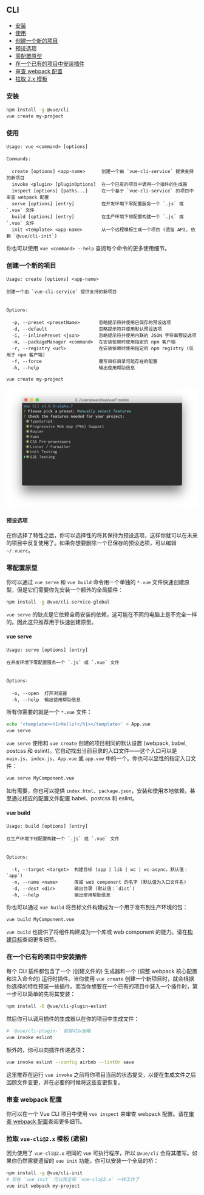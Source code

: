 ## CLI

- [安装](#安装)
- [使用](#使用)
- [创建一个新的项目](#创建一个新的项目)
- [预设选项](#预设选项)
- [零配置原型](#零配置原型)
- [在一个已有的项目中安装插件](#在一个已有的项目中安装插件)
- [审查 webpack 配置](#审查-webpack-配置)
- [拉取 2.x 模板](#拉取-vue-cli2x-模板-遗留)

### 安装

``` sh
npm install -g @vue/cli
vue create my-project
```

### 使用

```
Usage: vue <command> [options]

Commands:

  create [options] <app-name>      创建一个由 `vue-cli-service` 提供支持的新项目
  invoke <plugin> [pluginOptions]  在一个已有的项目中调用一个插件的生成器
  inspect [options] [paths...]     在一个基于 `vue-cli-service` 的项目中审查 webpack 配置
  serve [options] [entry]          在开发环境下零配置服务一个 `.js` 或 `.vue` 文件
  build [options] [entry]          在生产环境下领配置构建一个 `.js` 或 `.vue` 文件
  init <template> <app-name>       从一个远程模板生成一个项目 (遗留 API, 依赖 `@vue/cli-init`)
```

你也可以使用 `vue <command> --help` 查阅每个命令的更多使用细节。

### 创建一个新的项目

```
Usage: create [options] <app-name>

创建一个由 `vue-cli-service` 提供支持的新项目


Options:

  -p, --preset <presetName>       忽略提示符并使用已保存的预设选项
  -d, --default                   忽略提示符并使用默认预设选项
  -i, --inlinePreset <json>       忽略提示符并使用内联的 JSON 字符串预设选项
  -m, --packageManager <command>  在安装依赖时使用指定的 npm 客户端
  -r, --registry <url>            在安装依赖时使用指定的 npm registry (仅用于 npm 客户端)
  -f, --force                     覆写目标目录可能存在的配置
  -h, --help                      输出使用帮助信息
```

``` sh
vue create my-project
```

<p align="center">
  <img width="682px" src="https://raw.githubusercontent.com/vuejs/vue-cli/dev/docs/screenshot.png">
</p>

#### 预设选项

在你选择了特性之后，你可以选择性的将其保持为预设选项，这样你就可以在未来的项目中反复使用了。如果你想要删除一个已保存的预设选项，可以编辑 `~/.vuerc`。

### 零配置原型

你可以通过 `vue serve` 和 `vue build` 命令用一个单独的 `*.vue` 文件快速创建原型，但是它们需要你先安装一个额外的全局插件：

``` sh
npm install -g @vue/cli-service-global
```

`vue serve` 的缺点是它依赖全局安装的依赖，这可能在不同的电脑上是不完全一样的。因此这只推荐用于快速创建原型。

#### vue serve

```
Usage: serve [options] [entry]

在开发环境下零配置服务一个 `.js` 或 `.vue` 文件


Options:

  -o, --open  打开浏览器
  -h, --help  输出使用帮助信息
```

所有你需要的就是一个 `*.vue` 文件：

``` sh
echo '<template><h1>Hello!</h1></template>' > App.vue
vue serve
```

`vue serve` 使用和 `vue create` 创建的项目相同的默认设置 (webpack, babel, postcss 和 eslint)。它自动找出当前目录的入口文件——这个入口可以是 `main.js`、`index.js`、`App.vue` 或 `app.vue` 中的一个。你也可以显性的指定入口文件：

``` sh
vue serve MyComponent.vue
```

如有需要，你也可以提供 `index.html`、`package.json`，安装和使用本地依赖，甚至通过相应的配置文件配置 babel、postcss 和 eslint。

#### vue build

```
Usage: build [options] [entry]

在生产环境下领配置构建一个 `.js` 或 `.vue` 文件


Options:

  -t, --target <target>  构建目标 (app | lib | wc | wc-async，默认值：`app`)
  -n, --name <name>      库或 web component 的名字 (默认值为入口文件名)
  -d, --dest <dir>       输出目录 (默认值：`dist`)
  -h, --help             输出使用帮助信息
```

你也可以通过 `vue build` 将目标文件构建成为一个用于发布到生产环境的包：

``` sh
vue build MyComponent.vue
```

`vue build` 也提供了将组件构建成为一个库或 web component 的能力。请在[构建目标](./build-targets.md)查阅更多细节。

### 在一个已有的项目中安装插件

每个 CLI 插件都包含了一个 (创建文件的) 生成器和一个 (调整 webpack 核心配置和注入命令的) 运行时插件。当你使用 `vue create` 创建一个新项目时，就会根据你选择的特性预装一些插件。而当你想要在一个已有的项目中装入一个插件时，第一步可以简单的先将其安装：

``` sh
npm install -D @vue/cli-plugin-eslint
```

然后你可以调用插件的生成器以在你的项目中生成文件：

``` sh
# `@vue/cli-plugin-` 前缀可以省略
vue invoke eslint
```

额外的，你可以向插件传递选项：

``` sh
vue invoke eslint --config airbnb --lintOn save
```

这里推荐在运行 `vue invoke` 之前将你项目当前的状态提交，以便在生成文件之后回顾文件变更，并在必要的时候将这些变更恢复。

### 审查 webpack 配置

你可以在一个 Vue CLI 项目中使用 `vue inspect` 来审查 webpack 配置。请在[审查 webpack 配置](./webpack.md#inspecting-the-projects-webpack-config)查阅更多细节。

### 拉取 `vue-cli@2.x` 模板 (遗留)

因为使用了 `vue-cli@2.x` 相同的 `vue` 可执行程序，所以 `@vue/cli` 会将其覆写。如果你仍然需要遗留的 `vue init` 功能，你可以安装一个全局的桥：

``` sh
npm install -g @vue/cli-init
# 现在 `vue init` 可以完全和 `vue-cli@2.x` 一样工作了
vue init webpack my-project
```

